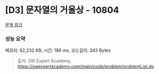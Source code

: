 # [D3] 문자열의 거울상 - 10804 

[문제 링크](https://swexpertacademy.com/main/code/problem/problemDetail.do?contestProbId=AXTC0x16D8EDFASe) 

### 성능 요약

메모리: 62,232 KB, 시간: 186 ms, 코드길이: 343 Bytes



> 출처: SW Expert Academy, https://swexpertacademy.com/main/code/problem/problemList.do